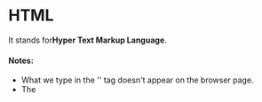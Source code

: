 # HTML

It stands for**Hyper Text Markup Language**.

#### Notes:

- What we type in the '<head>' tag doesn't appear on the browser page.
- The   <title> tag defines the title of the document 
- The   <meta>  tag is a self closing tag.
- There are three modes used by the layout engines in web browsers :  
    1. quirks mode   
    2. Standard mode  
    3. Full standard mode  
- Browsers use a **DOCTYPE** in the beginning of the document to decide whether to handle it in quirks mode or standards mode,to ensure that your page uses full standards mode
